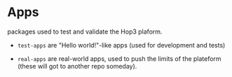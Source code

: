 # Apps

packages used to test and validate the Hop3 plaform.

- `test-apps` are "Hello world!"-like apps (used for development and tests)

- `real-apps` are real-world apps, used to push the limits of the plateform (these will got to another repo someday).
